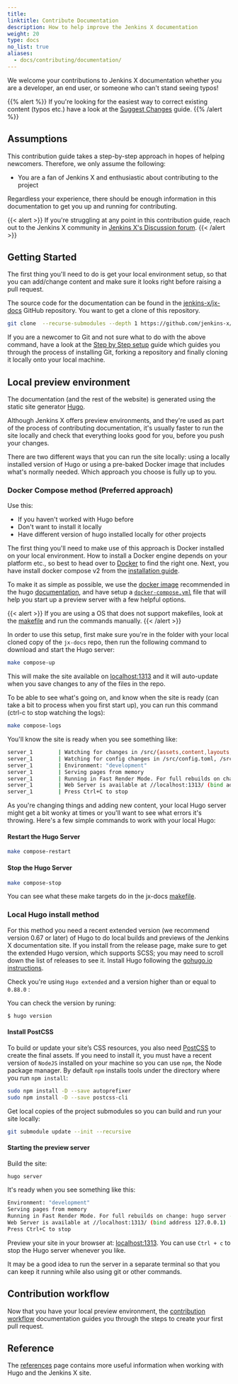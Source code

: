 ```yaml
---
title:
linktitle: Contribute Documentation
description: How to help improve the Jenkins X documentation
weight: 20
type: docs
no_list: true
aliases:
  - docs/contributing/documentation/
---
```


We welcome your contributions to Jenkins X documentation whether you are a developer, an end user, or someone who can't stand seeing typos!

{{% alert %}}
If you're looking for the easiest way to correct existing content (typos etc.) have a look at the [Suggest Changes](/community/documentation/changes/) guide.
{{% /alert %}}

## Assumptions

This contribution guide takes a step-by-step approach in hopes of helping newcomers.
Therefore, we only assume the following:

- You are a fan of Jenkins X and enthusiastic about contributing to the project

Regardless your experience, there should be enough information in this documentation to get you up and running for contributing.

{{< alert >}}
If you're struggling at any point in this contribution guide, reach out to the Jenkins X community in [Jenkins X's Discussion forum](/community/).
{{< /alert >}}

## Getting Started

The first thing you'll need to do is get your local environment setup, so that you can add/change content and make sure it looks right before raising a pull request.

The source code for the documentation can be found in the [jenkins-x/jx-docs](https://github.com/jenkins-x/jx-docs) GitHub repository.
You want to get a clone of this repository.

```bash
git clone  --recurse-submodules --depth 1 https://github.com/jenkins-x/jx-docs.git
```

If you are a newcomer to Git and not sure what to do with the above command, have a look at the [Step by Step setup](/community/documentation/step-by-step/) guide which guides you through the process of installing Git, forking a repository and finally cloning it locally onto your local machine.

## Local preview environment

The documentation (and the rest of the website) is generated using the static site generator [Hugo](https://gohugo.io).

Although Jenkins X offers preview environments, and they're used as part of the process of contributing documentation, it's usually faster to run the site locally and check that everything looks good for you, before you push your changes.

There are two different ways that you can run the site locally: using a locally installed version of Hugo or using a pre-baked Docker image that includes what's normally needed. Which approach you choose is fully up to you.

### Docker Compose method (Preferred approach)

Use this:

- If you haven't worked with Hugo before
- Don't want to install it locally
- Have different version of hugo installed locally for other projects

The first thing you'll need to make use of this approach is Docker installed on your local environment.
How to install a Docker engine depends on your platform etc., so best to head over to [Docker](https://docs.docker.com/install/) to find the right one.
Next, you have install docker compose v2 from the [installation guide](https://docs.docker.com/compose/install/).

To make it as simple as possible, we use the [docker image](https://hub.docker.com/r/klakegg/hugo) recommended in the hugo [documentation](https://gohugo.io/getting-started/installing/#docker), and have setup a [`docker-compose.yml`](https://github.com/jenkins-x/jx-docs/blob/main/docker-compose.yml) file that will help you start up a preview server with a few helpful options.

{{< alert >}}
If you are using a OS that does not support makefiles, look at the [makefile](https://github.com/jenkins-x/jx-docs/blob/main/Makefile) and run the commands manually.
{{< /alert >}}

In order to use this setup, first make sure you're in the folder with your local cloned copy of the `jx-docs` repo, then run the following command to download and start the Hugo server:

```sh
make compose-up
```

This will make the site available on [localhost:1313](http://localhost:1313/) and it will auto-update when you save changes to any of the files in the repo.

To be able to see what's going on, and know when the site is ready (can take a bit to process when you first start up), you can run this command (ctrl-c to stop watching the logs):

```sh
make compose-logs
```

You'll know the site is ready when you see something like:

```sh
server_1        | Watching for changes in /src/{assets,content,layouts,static,themes}
server_1        | Watching for config changes in /src/config.toml, /src/themes/docsy/config.toml
server_1        | Environment: "development"
server_1        | Serving pages from memory
server_1        | Running in Fast Render Mode. For full rebuilds on change: hugo server --disableFastRender
server_1        | Web Server is available at //localhost:1313/ (bind address 0.0.0.0)
server_1        | Press Ctrl+C to stop
```

As you're changing things and adding new content, your local Hugo server might get a bit wonky at times or you'll want to see what errors it's throwing. Here's a few simple commands to work with your local Hugo:

#### Restart the Hugo Server

```sh
make compose-restart
```

#### Stop the Hugo Server

```sh
make compose-stop
```

You can see what these make targets do in the jx-docs [makefile](https://github.com/jenkins-x/jx-docs/blob/main/Makefile).

### Local Hugo install method

For this method you need a recent extended version (we recommend version 0.67 or later) of Hugo to do local builds and previews of the Jenkins X documentation site.
If you install from the release page, make sure to get the extended Hugo version, which supports SCSS; you may need to scroll down the list of releases to see it.
Install Hugo following the [gohugo.io instructions](https://gohugo.io/getting-started/installing).

Check you're using `Hugo extended` and a version higher than or equal to `0.88.0` :

You can check the version by runing:

```sh
$ hugo version
```

#### Install PostCSS

To build or update your site’s CSS resources, you also need [PostCSS](https://postcss.org/) to create the final assets. If you need to install it, you must have a recent version of `NodeJS` installed on your machine so you can use `npm`, the Node package manager. By default `npm` installs tools under the directory where you run `npm install`:

```sh
sudo npm install -D --save autoprefixer
sudo npm install -D --save postcss-cli
```

Get local copies of the project submodules so you can build and run your site locally:

```sh
git submodule update --init --recursive
```

#### Starting the preview server

Build the site:

```sh
hugo server
```

It's ready when you see something like this:

```sh
Environment: "development"
Serving pages from memory
Running in Fast Render Mode. For full rebuilds on change: hugo server --disableFastRender
Web Server is available at //localhost:1313/ (bind address 127.0.0.1)
Press Ctrl+C to stop
```

Preview your site in your browser at: [localhost:1313](http://localhost:1313). You can use `Ctrl + c` to stop the Hugo server whenever you like.

It may be a good idea to run the server in a separate terminal so that you can keep it running while also using git or other commands.

## Contribution workflow

Now that you have your local preview environment, the [contribution workflow](/community/documentation/workflow/) documentation guides you through the steps to create your first pull request.

## Reference

The [references](/community/documentation/reference/) page contains more useful information when working with Hugo and the Jenkins X site.
